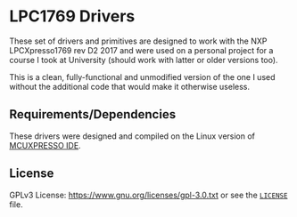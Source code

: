 # LPC1769 Drivers

These set of drivers and primitives are designed to work with the NXP LPCXpresso1769 rev D2 2017 and were used on a personal project for a course I took at University 
(should work with latter or older versions too).

This is a clean, fully-functional and unmodified version of the one I used without the additional code that would make it otherwise useless.

## Requirements/Dependencies

These drivers were designed and compiled on the Linux version of [MCUXPRESSO IDE](https://www.nxp.com/design/software/development-software/mcuxpresso-software-and-tools/mcuxpresso-integrated-development-environment-ide:MCUXpresso-IDE).

## License

GPLv3 License: https://www.gnu.org/licenses/gpl-3.0.txt or see the 
[`LICENSE`](https://github.com/rnsavinelli/SWBSS/blob/master/LICENSE) file.

